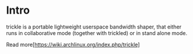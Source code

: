 # Intro
trickle is a portable lightweight userspace bandwidth shaper, that either runs in collaborative mode (together with trickled) or in stand alone mode.

Read more[https://wiki.archlinux.org/index.php/trickle]
